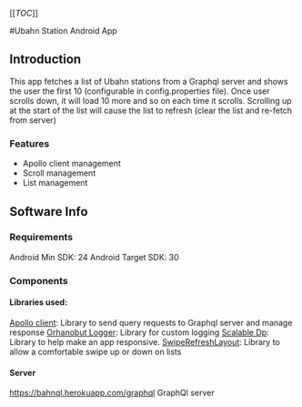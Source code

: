 [[_TOC_]]

#Ubahn Station Android App

## Introduction
This app fetches a list of Ubahn stations from a Graphql server and shows the user the first 10 (configurable in config.properties file). Once user scrolls down, it will load 10 more and so on each time it scrolls.
Scrolling up at the start of the list will cause the list to refresh (clear the list and re-fetch from server)

### Features
* Apollo client management
* Scroll management
* List management

## Software Info

### Requirements
Android Min SDK: 24
Android Target SDK: 30

### Components
#### Libraries used:
[Apollo client](https://www.apollographql.com/docs/android/): Library to send query requests to Graphql server and manage response
[Orhanobut Logger](https://github.com/orhanobut/logger): Library for custom logging
[Scalable Dp](https://github.com/intuit/sdp): Library to help make an app responsive.
[SwipeRefreshLayout](https://developer.android.com/jetpack/androidx/releases/swiperefreshlayout): Library to allow a comfortable swipe up or down on lists

#### Server
https://bahnql.herokuapp.com/graphql GraphQl server



